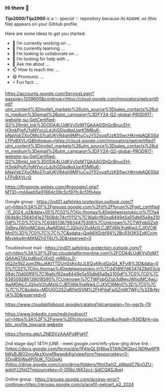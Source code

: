 ### Hi there 👋

**Tijo2000/Tijo2000** is a ✨ _special_ ✨ repository because its `README.md` (this file) appears on your GitHub profile.

Here are some ideas to get you started:

- 🔭 I’m currently working on ...
- 🌱 I’m currently learning ...
- 👯 I’m looking to collaborate on ...
- 🤔 I’m looking for help with ...
- 💬 Ask me about ...
- 📫 How to reach me: ...
- 😄 Pronouns: ...
- ⚡ Fun fact: ...

https://accounts.google.com/ServiceLogin?passive=1209600&continue=https://cloud.google.com/innovators/getcertified?utm_content%3Dinvite1_marketo%26utm_source%3Dsales_contacts%26utm_medium%3Demail%26utm_campaign%3DFY24-Q2-global-PROD917-website-su-GetCertified-Q2%26mkt_tok%3DODA4LUdKVy0zMTQAAAGShQcBnucEH-H3mkPjgfU1gNYvccLdJhGDipdkpUqrK5M6u6-bNaVidrZXoOMo37calUKVR4gh9MFtuCyJY52vugfUzKS5wcHKrmbAQE0SdLFPxBXVLrQ&followup=https://cloud.google.com/innovators/getcertified?utm_content%3Dinvite1_marketo%26utm_source%3Dsales_contacts%26utm_medium%3Demail%26utm_campaign%3DFY24-Q2-global-PROD917-website-su-GetCertified-Q2%26mkt_tok%3DODA4LUdKVy0zMTQAAAGShQcBnucEH-H3mkPjgfU1gNYvccLdJhGDipdkpUqrK5M6u6-bNaVidrZXoOMo37calUKVR4gh9MFtuCyJY52vugfUzKS5wcHKrmbAQE0SdLFPxBXVLrQ


https://jftrgoogle.webex.com/jftrgoogle/j.php?MTID=md4aeb5e91664c09c5cf97fc4cf3fb4ea

Google group : https://ind01.safelinks.protection.outlook.com/?url=https%3A%2F%2Fgroups.google.com%2Fd%2Fforum%2Fget_certified-11_2024_q2&data=05%7C02%7Ctijo.thomas%40edelweisstokio.in%7Cfa4064b8c2564041e27608dc74cf0112%7C16a6cf82ea8449e5a55db65a9a2100df%7C0%7C0%7C638513679634475306%7CUnknown%7CTWFpbGZsb3d8eyJWIjoiMC4wLjAwMDAiLCJQIjoiV2luMzIiLCJBTiI6Ik1haWwiLCJXVCI6Mn0%3D%7C0%7C%7C%7C&sdata=QqA6XGrbf94%2Bc93t3K5ZxKCcjmMxykkq4mMXMZh0T6U%3D&reserved=0

Troubleshoot mail : https://ind01.safelinks.protection.outlook.com/?url=https%3A%2F%2Fgo.cloudplatformonline.com%2FODA4LUdKVy0zMTQAAAGTALbd6jojCjXid2-mR6cu_0-IXQ2e1NZJum3NuJAKtTTDUnGsKs4zJLEQvA9cdQaQ4_KFyj8%3D&data=05%7C02%7Ctijo.thomas%40edelweisstokio.in%7Cd41df67d6347428d03cb08dc70d00ff9%7C16a6cf82ea8449e5a55db65a9a2100df%7C0%7C0%7C638509286139018590%7CUnknown%7CTWFpbGZsb3d8eyJWIjoiMC4wLjAwMDAiLCJQIjoiV2luMzIiLCJBTiI6Ik1haWwiLCJXVCI6Mn0%3D%7C0%7C%7C%7C&sdata=MDUGO2SZqBI1etSVM%2FHPdgFaiSZmW7WFc7s3Z8rNyrA%3D&reserved=0

https://www.cloudskillsboost.google/catalog?qlcampaign=1m-ggcfs-79

https://www.linkedin.com/redir/redirect?url=https%3A%2F%2Fwww%2Efictionpies%2Ecom&urlhash=93tD&trk=public_profile_topcard-website


https://forms.gle/LZNEDVzAAAPo8PgH7

2nd stage
day1 14TH jUNE : meet.google.com/mfs-ytxw-qhg
drive link : [https://docs.google.com/forms/d/e/1FAIpQLSf6bw3TAfkDKQbnLNDNw6PRbWsBJBO2mcAkzXiyigf8wwpbXg/viewform?resourcekey=0-SDojBSiWa4Pj5UK_TOjGqA](https://drive.google.com/corp/drive/folders/1fmI3whZ_pWqjdC76vGZU-aidoYz2fqt2?resourcekey=0-Dl5bLW43zcz-SdiCQASJbw)

Online group : https://groups.google.com/access-error?continue=https://groups.google.com/g/ace10-getcert_q2_2024

